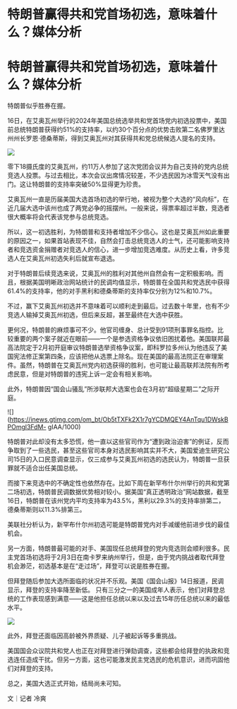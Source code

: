 # 特朗普赢得共和党首场初选，意味着什么？媒体分析

# 特朗普赢得共和党首场初选，意味着什么？媒体分析

特朗普似乎胜券在握。

16日，在艾奥瓦州举行的2024年美国总统选举共和党首场党内初选投票中，美国前总统特朗普获得约51%的支持率，以约30个百分点的优势击败第二名佛罗里达州州长罗恩·德桑蒂斯，得到艾奥瓦州对其获得共和党总统候选人提名的支持。

![](https://inews.gtimg.com/om_bt/OXtrIVGpvT5Xaoztf6BinfbXFxQ9erD7AtLli2g90kYswAA/1000)

零下18摄氏度的艾奥瓦州，约11万人参加了这次党团会议并为自己支持的党内总统竞选人投票。与过去相比，本次会议出席情况较差，不少选民因为冰雪天气没有出门。这让特朗普的支持率突破50%显得更为珍贵。

艾奥瓦州一直是历届美国大选首场初选的举行地，被视为整个大选的“风向标”，在近几届大选中该州也成了两党必争的摇摆州。一般来说，得票率超过半数，竞选者很大概率将会代表该党参与总统竞选。

所以，这一初选胜利，为特朗普和支持者增加不少信心。这也是艾奥瓦州如此重要的原因之一，如果首站表现不佳，自然会打击总统竞选人的士气，还可能影响支持者和竞选资金捐赠者对竞选人的信心，进一步增加竞选难度。从历史上看，许多竞选人在艾奥瓦州初选失利后就宣布退选。

对于特朗普后续竞选来说，艾奥瓦州的胜利对其他州自然会有一定积极影响。而且，根据美国明晰政治网站统计的民调均值显示，特朗普在全国共和党选民中获得61.4%的支持率，他的对手黑利和德桑蒂斯的支持率仅分别为12%和10.7%。

不过，赢下艾奥瓦州初选并不意味着可以顺利走到最后。过去数十年里，也有不少竞选人输掉艾奥瓦州初选，但后来反超，甚至最终在大选中获胜。

更何况，特朗普的麻烦事可不少。他官司缠身、总计受到91项刑事罪名指控。比较重要的两个案子就近在眼前——一个是参选资格争议依旧困扰着他。美国联邦最高法院定于2月初开庭审议特朗普选举资格争议案，即科罗拉多州认为他违反了美国宪法修正案第四条，应该把他从选票上除名。现在美国的最高法院正在审理案件。虽然，特朗普在艾奥瓦州党内初选获得的胜利，也可能让最高联邦法院有所考虑民意，但是对特朗普的违宪上诉一定会有相关影响。

此外，特朗普因“国会山骚乱”所涉联邦大选案也会在3月初“超级星期二”之际开庭。

![](https://inews.gtimg.com/om_bt/Ob5tTXFk2X1r7gYCDMQEY4AnTqu1DWskBPOmgl3FdM-
gIAA/1000)

特朗普对此却没有太多恐慌，他一直以这些官司作为“遭到政治迫害”的例证，反而争取到了一些选民，甚至这些官司本身对选民影响其实并不大，美国爱迪生研究公司15日的入口民意调查显示，仅三成参与艾奥瓦州初选的选民认为，特朗普一旦获罪就不适合出任美国总统。

而接下来竞选中的不确定性也依然存在。比如下周在新罕布什尔州举行的共和党第二场初选，特朗普民调数据优势相对较小。据美国“真正透明政治”网站数据，截至16日，特朗普在该州党内平均支持率为43.5%，黑利以29.3%的支持率排第二，德桑蒂斯则以11.3%排第三。

美联社分析认为，新罕布什尔州初选可能是特朗普党内对手减缓他前进步伐的最佳机会。

另一方面，特朗普最可能的对手、美国现任总统拜登的党内竞选则会顺利很多。民主党首场初选将于2月3日在南卡罗来纳州举行，但是，由于党内挑战者取代拜登机会渺茫，初选基本是在“走过场”，拜登可以说是胜券在握。

但拜登随后参加大选所面临的状况并不乐观。美国《国会山报》14日报道，民调显示，拜登的支持率降至新低。
只有三分之一的美国成年人表示，他们对拜登总统的工作表现感到满意——这是他担任总统以来以及过去15年历任总统以来的最低水平。

![](https://inews.gtimg.com/om_bt/OWQMbz1ch7ogZsadziQoKSONQJlZRgRZA77trLMrdRkmoAA/1000)

此外，拜登还面临因高龄被外界质疑、儿子被起诉等多重挑战。

美国国会众议院共和党人也正在对拜登进行弹劾调查，这些都会给拜登的执政和竞选连任造成干扰。但另一方面，这也可能激发民主党选民的危机意识，进而巩固他们对拜登的支持。

总之，美国大选正式开始，结局尚未可知。

文｜记者 冷爽

